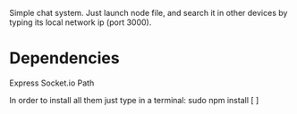 Simple chat system. Just launch node file, and search it in other devices by typing its local network ip (port 3000).

# Dependencies #
Express
Socket.io
Path

In order to install all them just type in a terminal:
sudo npm install [   ]
